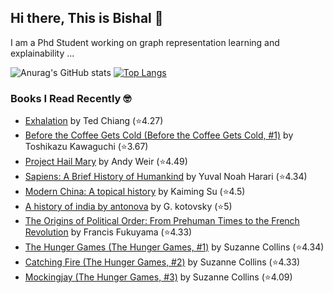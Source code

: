 ## Hi there, This is Bishal 👋
I am a Phd Student working on graph representation learning and explainability ...

![Anurag's GitHub stats](https://github-readme-stats-sigma-five.vercel.app/api?username=BishalLakha&show_icons=true&theme=buefy&hide=prs,issues&count_private=true)
[![Top Langs](https://github-readme-stats-sigma-five.vercel.app/api/top-langs/?username=BishalLakha&layout=compact&langs_count=4)](https://github.com/anuraghazra/github-readme-stats)

### Books I Read Recently 🤓
<!-- GOODREADS-LIST:START -->
- [Exhalation](https://www.goodreads.com/review/show/6825451572?utm_medium=api&utm_source=rss) by Ted Chiang (⭐️4.27)
- [Before the Coffee Gets Cold (Before the Coffee Gets Cold, #1)](https://www.goodreads.com/review/show/6046796477?utm_medium=api&utm_source=rss) by Toshikazu Kawaguchi (⭐️3.67)
- [Project Hail Mary](https://www.goodreads.com/review/show/6730381183?utm_medium=api&utm_source=rss) by Andy Weir (⭐️4.49)
- [Sapiens: A Brief History of Humankind](https://www.goodreads.com/review/show/1560957115?utm_medium=api&utm_source=rss) by Yuval Noah Harari (⭐️4.34)
- [Modern China: A topical history](https://www.goodreads.com/review/show/1828612190?utm_medium=api&utm_source=rss) by Kaiming Su (⭐️4.5)
- [A history of india by antonova](https://www.goodreads.com/review/show/2130252898?utm_medium=api&utm_source=rss) by G. kotovsky (⭐️5)
- [The Origins of Political Order: From Prehuman Times to the French Revolution](https://www.goodreads.com/review/show/2342454798?utm_medium=api&utm_source=rss) by Francis Fukuyama (⭐️4.33)
- [The Hunger Games (The Hunger Games, #1)](https://www.goodreads.com/review/show/1096168223?utm_medium=api&utm_source=rss) by Suzanne Collins (⭐️4.34)
- [Catching Fire (The Hunger Games, #2)](https://www.goodreads.com/review/show/6756335942?utm_medium=api&utm_source=rss) by Suzanne Collins (⭐️4.33)
- [Mockingjay (The Hunger Games, #3)](https://www.goodreads.com/review/show/6756333847?utm_medium=api&utm_source=rss) by Suzanne Collins (⭐️4.09)
<!-- GOODREADS-LIST:END -->

<!--
**BishalLakha/BishalLakha** is a ✨ _special_ ✨ repository because its `README.md` (this file) appears on your GitHub profile.


- 🔭 I’m currently working on ...
- 🌱 I’m currently learning ...
- 👯 I’m looking to collaborate on ...
- 🤔 I’m looking for help with ...
- 💬 Ask me about ...
- 📫 How to reach me: ...
- 😄 Pronouns: ...
- ⚡ Fun fact: ...
-->
